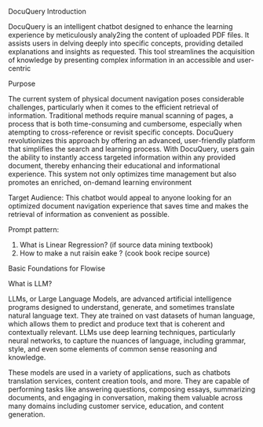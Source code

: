 DocuQuery
Introduction

DocuQuery is an intelligent chatbot designed to enhance the learning experience by meticulously
analy2ing the content of uploaded PDF files. It assists users in delving deeply into specific
concepts, providing detailed explanations and insights as requested. This tool streamlines the
acquisition of knowledge by presenting complex information in an accessible and user-centric

Purpose

The current system of physical document navigation poses considerable challenges, particularly
when it comes to the efficient retrieval of information. Traditional methods require manual
scanning of pages, a process that is both time-consuming and cumbersome, especially when
atempting to cross-reference or revisit specific concepts. DocuQuery revolutionizes this
approach by offering an advanced, user-friendly platform that simplifies the search and learning
process. With DocuQuery, users gain the ability to instantly access targeted information within
any provided document, thereby enhancing their educational and informational experience. This
system not only optimizes time management but also promotes an enriched, on-demand learning
environment

Target Audience: This chatbot would appeal to anyone looking for an optimized document
navigation experience that saves time and makes the retrieval of information as convenient as
possible.

Prompt pattern:
1. What is Linear Regression? (if source data mining textbook)
2. How to make a nut raisin eake ? (cook book recipe source)

Basic Foundations for Flowise

What is LLM?

LLMs, or Large Language Models, are advanced artificial intelligence programs designed to
understand, generate, and sometimes translate natural language text. They ate trained on vast
datasets of human language, which allows them to predict and produce text that is coherent and
contextually relevant. LLMs use deep learning techniques, particularly neural networks, to
capture the nuances of language, including grammar, style, and even some elements of common
sense reasoning and knowledge.

These models are used in a variety of applications, such as chatbots translation services, content
creation tools, and more. They are capable of performing tasks like answering questions,
composing essays, summarizing documents, and engaging in conversation, making them
valuable across many domains including customer service, education, and content generation.
